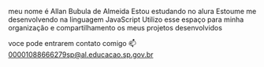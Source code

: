 meu nome é Allan Bubula de Almeida 
Estou estudando no alura 
Estoume me desenvolvendo na linguagem JavaScript
Utilizo esse espaço para minha organização e compartilhamento os meus projetos desenvolvidos

voce pode entrarem contato comigo 📫
00001088666279sp@al.educacao.sp.gov.br
